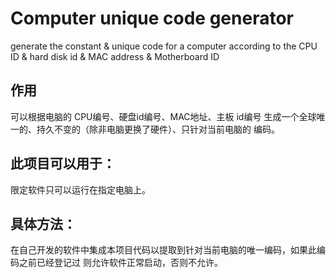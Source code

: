 # Computer unique code generator
 generate the constant & unique code for a computer according to the CPU ID & hard disk id & MAC address & Motherboard ID 
 ## 作用
可以根据电脑的 CPU编号、硬盘id编号、MAC地址、主板 id编号 生成一个全球唯一的、持久不变的（除非电脑更换了硬件）、只针对当前电脑的 编码。
 ## 此项目可以用于：
 限定软件只可以运行在指定电脑上。
 ## 具体方法：
 在自己开发的软件中集成本项目代码以提取到针对当前电脑的唯一编码，如果此编码之前已经登记过 则允许软件正常启动，否则不允许。
